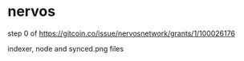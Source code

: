 # nervos

step 0 of https://gitcoin.co/issue/nervosnetwork/grants/1/100026176

indexer, node and synced.png files
